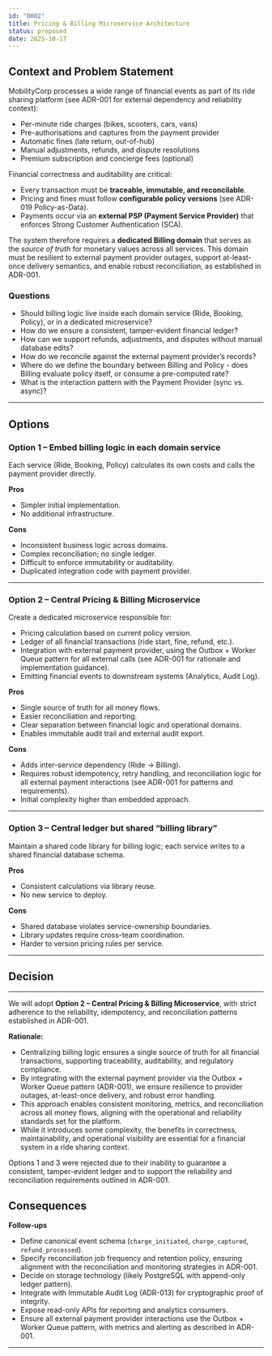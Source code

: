 ```yaml
---
id: "0002"
title: Pricing & Billing Microservice Architecture
status: proposed
date: 2025-10-17
---
```


## Context and Problem Statement


MobilityCorp processes a wide range of financial events as part of its ride sharing platform (see ADR-001 for external dependency and reliability context):

- Per-minute ride charges (bikes, scooters, cars, vans)
- Pre-authorisations and captures from the payment provider
- Automatic fines (late return, out-of-hub)
- Manual adjustments, refunds, and dispute resolutions
- Premium subscription and concierge fees (optional)

Financial correctness and auditability are critical:
- Every transaction must be **traceable, immutable, and reconcilable**.
- Pricing and fines must follow **configurable policy versions** (see ADR-019 Policy-as-Data).
- Payments occur via an **external PSP (Payment Service Provider)** that enforces Strong Customer Authentication (SCA).

The system therefore requires a **dedicated Billing domain** that serves as the *source of truth* for monetary values across all services. This domain must be resilient to external payment provider outages, support at-least-once delivery semantics, and enable robust reconciliation, as established in ADR-001.

### Questions

- Should billing logic live inside each domain service (Ride, Booking, Policy), or in a dedicated microservice?
- How do we ensure a consistent, tamper-evident financial ledger?
- How can we support refunds, adjustments, and disputes without manual database edits?
- How do we reconcile against the external payment provider’s records?
- Where do we define the boundary between Billing and Policy - does Billing evaluate policy itself, or consume a pre-computed rate?
- What is the interaction pattern with the Payment Provider (sync vs. async)?

---

## Options

### Option 1 – Embed billing logic in each domain service

Each service (Ride, Booking, Policy) calculates its own costs and calls the payment provider directly.

**Pros**
- Simpler initial implementation.
- No additional infrastructure.

**Cons**
- Inconsistent business logic across domains.
- Complex reconciliation; no single ledger.
- Difficult to enforce immutability or auditability.
- Duplicated integration code with payment provider.

---


### Option 2 – Central **Pricing & Billing Microservice**

Create a dedicated microservice responsible for:
- Pricing calculation based on current policy version.
- Ledger of all financial transactions (ride start, fine, refund, etc.).
- Integration with external payment provider, using the Outbox + Worker Queue pattern for all external calls (see ADR-001 for rationale and implementation guidance).
- Emitting financial events to downstream systems (Analytics, Audit Log).

**Pros**
- Single source of truth for all money flows.
- Easier reconciliation and reporting.
- Clear separation between financial logic and operational domains.
- Enables immutable audit trail and external audit export.

**Cons**
- Adds inter-service dependency (Ride → Billing).
- Requires robust idempotency, retry handling, and reconciliation logic for all external payment interactions (see ADR-001 for patterns and requirements).
- Initial complexity higher than embedded approach.

---

### Option 3 – Central ledger but shared “billing library”

Maintain a shared code library for billing logic; each service writes to a shared financial database schema.

**Pros**
- Consistent calculations via library reuse.
- No new service to deploy.

**Cons**
- Shared database violates service-ownership boundaries.
- Library updates require cross-team coordination.
- Harder to version pricing rules per service.

---

## Decision
---

We will adopt **Option 2 – Central Pricing & Billing Microservice**, with strict adherence to the reliability, idempotency, and reconciliation patterns established in ADR-001.

**Rationale:**
- Centralizing billing logic ensures a single source of truth for all financial transactions, supporting traceability, auditability, and regulatory compliance.
- By integrating with the external payment provider via the Outbox + Worker Queue pattern (ADR-001), we ensure resilience to provider outages, at-least-once delivery, and robust error handling.
- This approach enables consistent monitoring, metrics, and reconciliation across all money flows, aligning with the operational and reliability standards set for the platform.
- While it introduces some complexity, the benefits in correctness, maintainability, and operational visibility are essential for a financial system in a ride sharing context.

Options 1 and 3 were rejected due to their inability to guarantee a consistent, tamper-evident ledger and to support the reliability and reconciliation requirements outlined in ADR-001.
## Consequences

**Follow-ups**
- Define canonical event schema (`charge_initiated`, `charge_captured`, `refund_processed`).
- Specify reconciliation job frequency and retention policy, ensuring alignment with the reconciliation and monitoring strategies in ADR-001.
- Decide on storage technology (likely PostgreSQL with append-only ledger pattern).
- Integrate with Immutable Audit Log (ADR-013) for cryptographic proof of integrity.
- Expose read-only APIs for reporting and analytics consumers.
- Ensure all external payment provider interactions use the Outbox + Worker Queue pattern, with metrics and alerting as described in ADR-001.

---